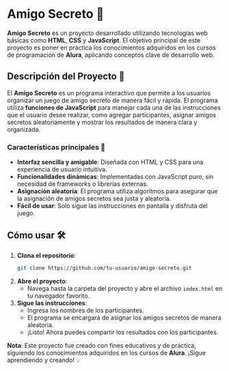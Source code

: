 # Amigo Secreto 🎁

**Amigo Secreto** es un proyecto desarrollado utilizando tecnologías web básicas como **HTML**, **CSS** y **JavaScript**. El objetivo principal de este proyecto es poner en práctica los conocimientos adquiridos en los cursos de programación de **Alura**, aplicando conceptos clave de desarrollo web.

## Descripción del Proyecto 📜

El **Amigo Secreto** es un programa interactivo que permite a los usuarios organizar un juego de amigo secreto de manera fácil y rápida. El programa utiliza **funciones de JavaScript** para manejar cada una de las instrucciones que el usuario desee realizar, como agregar participantes, asignar amigos secretos aleatoriamente y mostrar los resultados de manera clara y organizada.

### Características principales 🌟

- **Interfaz sencilla y amigable**: Diseñada con HTML y CSS para una experiencia de usuario intuitiva.
- **Funcionalidades dinámicas**: Implementadas con JavaScript puro, sin necesidad de frameworks o librerías externas.
- **Asignación aleatoria**: El programa utiliza algoritmos para asegurar que la asignación de amigos secretos sea justa y aleatoria.
- **Fácil de usar**: Solo sigue las instrucciones en pantalla y disfruta del juego.

## Cómo usar 🛠️

1. **Clona el repositorio**:
   ```bash
   git clone https://github.com/tu-usuario/amigo-secreto.git
   ```
2. **Abre el proyecto**:
   - Navega hasta la carpeta del proyecto y abre el archivo `index.html` en tu navegador favorito.
3. **Sigue las instrucciones**:
   - Ingresa los nombres de los participantes.
   - El programa se encargará de asignar los amigos secretos de manera aleatoria.
   - ¡Listo! Ahora puedes compartir los resultados con los participantes.
  
**Nota**: Este proyecto fue creado con fines educativos y de práctica, siguiendo los conocimientos adquiridos en los cursos de **Alura**. ¡Sigue aprendiendo y creando! 💡
